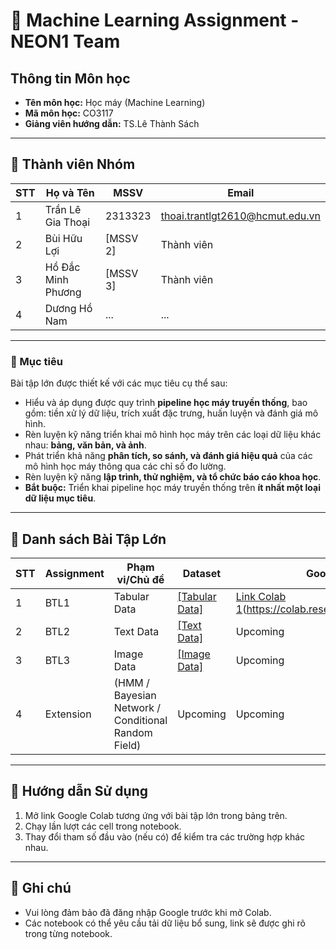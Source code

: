 # 📘 Machine Learning Assignment - NEON1 Team

## Thông tin Môn học
- **Tên môn học:** Học máy (Machine Learning)
- **Mã môn học:** CO3117
- **Giảng viên hướng dẫn:** TS.Lê Thành Sách

---

## 👥 Thành viên Nhóm
| STT | Họ và Tên        | MSSV       | Email        |
|-----|------------------|------------|-----------------|
| 1   | Trần Lê Gia Thoại   | 2313323   | thoai.trantlgt2610@hcmut.edu.vn     |
| 2   | Bùi Hữu Lợi   | [MSSV 2]   | Thành viên      |
| 3   | Hồ Đắc Minh Phương   | [MSSV 3]   | Thành viên      |
| 4 | Dương Hồ Nam              | ...        | ...             |

---

### 🎯 Mục tiêu
Bài tập lớn được thiết kế với các mục tiêu cụ thể sau:
- Hiểu và áp dụng được quy trình **pipeline học máy truyền thống**, bao gồm: tiền xử lý dữ liệu, trích xuất đặc trưng, huấn luyện và đánh giá mô hình.  
- Rèn luyện kỹ năng triển khai mô hình học máy trên các loại dữ liệu khác nhau: **bảng, văn bản, và ảnh**.  
- Phát triển khả năng **phân tích, so sánh, và đánh giá hiệu quả** của các mô hình học máy thông qua các chỉ số đo lường.  
- Rèn luyện kỹ năng **lập trình, thử nghiệm, và tổ chức báo cáo khoa học**.  
- **Bắt buộc:** Triển khai pipeline học máy truyền thống trên **ít nhất một loại dữ liệu mục tiêu**.  

---

## 📂 Danh sách Bài Tập Lớn
| STT | Assignment                         | Phạm vi/Chủ đề                  | Dataset                         | Google Colab Link                                                                 |
|-----|---------------------------------|----------------------------------|---------------------------------|-----------------------------------------------------------------------------------|
| 1   | BTL1                   | Tabular Data                              |[[Tabular Data]](https://www.kaggle.com/datasets/deepcontractor/car-price-prediction-challenge/data)                     | [Link Colab 1](https://colab.research.google.com/drive/14T8EnBuv03wFB84R27dzaM14yeZ6Rlvk#scrollTo=yRcfFqpiEbAD)(https://colab.research.google.com/drive/xxxx)                      |
| 2   | BTL2                   | Text Data                                 | [[Text Data]](https://www.kaggle.com/datasets/sunilthite/text-document-classification-dataset)                    | Upcoming                      |
| 3   | BTL3                   | Image Data                                | [[Image Data]](https://www.kaggle.com/datasets/zlatan599/garbage-dataset-classification)                     | Upcoming                      |
| 4   | Extension              | (HMM / Bayesian Network / Conditional Random Field) | Upcoming | Upcoming
---

## 📝 Hướng dẫn Sử dụng
1. Mở link Google Colab tương ứng với bài tập lớn trong bảng trên.  
2. Chạy lần lượt các cell trong notebook.  
3. Thay đổi tham số đầu vào (nếu có) để kiểm tra các trường hợp khác nhau.  

---

## 📌 Ghi chú
- Vui lòng đảm bảo đã đăng nhập Google trước khi mở Colab.  
- Các notebook có thể yêu cầu tải dữ liệu bổ sung, link sẽ được ghi rõ trong từng notebook.  
